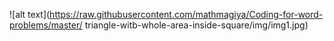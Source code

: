 

![alt text](https://raw.githubusercontent.com/mathmagiya/Coding-for-word-problems/master/
triangle-witb-whole-area-inside-square/img/img1.jpg)
